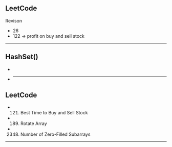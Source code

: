 ## LeetCode

Revison

- 26
- 122 -> profit on buy and sell stock

---

## HashSet()

-
- ***

## LeetCode

- 121. Best Time to Buy and Sell Stock
- 189. Rotate Array
- 2348. Number of Zero-Filled Subarrays

---
